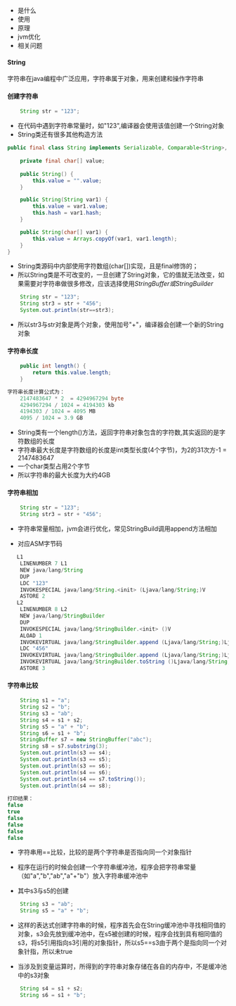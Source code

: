 - 是什么
- 使用
- 原理
- jvm优化
- 相关问题



#### String

字符串在java编程中广泛应用，字符串属于对象，用来创建和操作字符串

#### 创建字符串

~~~java
	String str = "123";
~~~

- 在代码中遇到字符串常量时，如"123",编译器会使用该值创建一个String对象
- String类还有很多其他构造方法

~~~java
public final class String implements Serializable, Comparable<String>, CharSequence {
    
    private final char[] value;
    
	public String() {
        this.value = "".value;
    }

    public String(String var1) {
        this.value = var1.value;
        this.hash = var1.hash;
    }

    public String(char[] var1) {
        this.value = Arrays.copyOf(var1, var1.length);
    }
}
~~~

- String类源码中内部使用字符数组(char[])实现，且是final修饰的；
- 所以String类是不可改变的，一旦创建了String对象，它的值就无法改变，如果需要对字符串做很多修改，应该选择使用*StringBuffer或StringBuilder*

~~~java
	String str = "123";
    String str3 = str + "456";
	System.out.println(str==str3);
~~~

- 所以str3与str对象是两个对象，使用加号"+"，编译器会创建一个新的String对象

#### 字符串长度

~~~java
    public int length() {
        return this.value.length;
    }

字符串长度计算公式为：
	2147483647 * 2  = 4294967294 byte
    4294967294 / 1024 = 4194303 kb
    4194303 / 1024 = 4095 MB
    4095 / 1024 = 3.9 GB
~~~

- String类有一个length()方法，返回字符串对象包含的字符数,其实返回的是字符数组的长度
- 字符串最大长度是字符数组的长度是int类型长度(4个字节)，为2的31次方-1 = 2147483647
- 一个char类型占用2个字节
- 所以字符串的最大长度为大约4GB

#### 字符串相加

~~~java
	String str = "123";
	String str3 = str + "456";
~~~

- 字符串常量相加，jvm会进行优化，常见StringBuild调用append方法相加

- 对应ASM字节码

~~~java
   L1
    LINENUMBER 7 L1
    NEW java/lang/String
    DUP
    LDC "123"
    INVOKESPECIAL java/lang/String.<init> (Ljava/lang/String;)V
    ASTORE 2
   L2
    LINENUMBER 8 L2
    NEW java/lang/StringBuilder
    DUP
    INVOKESPECIAL java/lang/StringBuilder.<init> ()V
    ALOAD 1
    INVOKEVIRTUAL java/lang/StringBuilder.append (Ljava/lang/String;)Ljava/lang/StringBuilder;
    LDC "456"
    INVOKEVIRTUAL java/lang/StringBuilder.append (Ljava/lang/String;)Ljava/lang/StringBuilder;
    INVOKEVIRTUAL java/lang/StringBuilder.toString ()Ljava/lang/String;
    ASTORE 3
~~~

#### 字符串比较

~~~java
	String s1 = "a";
    String s2 = "b";
    String s3 = "ab";
    String s4 = s1 + s2;
    String s5 = "a" + "b";
    String s6 = s1 + "b";
    StringBuffer s7 = new StringBuffer("abc");
    String s8 = s7.substring(3);
    System.out.println(s3 == s4);
    System.out.println(s3 == s5);
    System.out.println(s3 == s6);
    System.out.println(s4 == s6);
    System.out.println(s4 == s7.toString());
    System.out.println(s4 == s8);
        
打印结果：
false
true
false
false
false
false
~~~

- 字符串用==比较，比较的是两个字符串是否指向同一个对象指针
- 程序在运行的时候会创建一个字符串缓冲池，程序会把字符串常量（如"a","b","ab","a"+"b"）放入字符串缓冲池中

- 其中s3与s5的创建

```java
    String s3 = "ab";
    String s5 = "a" + "b";
```
- 这样的表达式创建字符串的时候，程序首先会在String缓冲池中寻找相同值的对象，s3会先放到缓冲池中，在s5被创建的时候，程序会找到具有相同值的s3，将s5引用指向s3引用的对象指针，所以s5==s3由于两个是指向同一个对象针指，所以未true

- 当涉及到变量运算时，所得到的字符串对象存储在各自的内存中，不是缓冲池中的s3对象

~~~java
	String s4 = s1 + s2;
	String s6 = s1 + "b";
~~~












